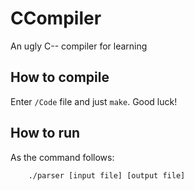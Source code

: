 # CCompiler
An ugly C-- compiler for learning

## How to compile

Enter `/Code` file and just `make`. Good luck!

## How to run

As the command follows:

```
    ./parser [input file] [output file]
```
